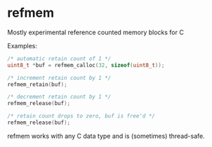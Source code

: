 refmem
======

Mostly experimental reference counted memory blocks for C

Examples:

```c
/* automatic retain count of 1 */
uint8_t *buf = refmem_calloc(32, sizeof(uint8_t));

/* increment retain count by 1 */
refmem_retain(buf);

/* decrement retain count by 1 */
refmem_release(buf);

/* retain count drops to zero, buf is free'd */
refmem_release(buf);
```

refmem works with any C data type and is (sometimes) thread-safe. 
